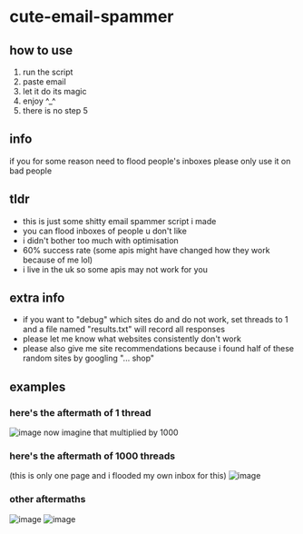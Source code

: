 # cute-email-spammer

## how to use
1. run the script
2. paste email
3. let it do its magic
4. enjoy ^_^
5. there is no step 5

## info
if you for some reason need to flood people's inboxes please only use it on bad people

## tldr
- this is just some shitty email spammer script i made
- you can flood inboxes of people u don't like
- i didn't bother too much with optimisation
- 60% success rate (some apis might have changed how they work because of me lol)
- i live in the uk so some apis may not work for you

## extra info
- if you want to "debug" which sites do and do not work, set threads to 1 and a file named "results.txt" will record all responses
- please let me know what websites consistently don't work
- please also give me site recommendations because i found half of these random sites by googling "... shop"

## examples
### here's the aftermath of 1 thread
![image](https://github.com/user-attachments/assets/400a61ba-f6df-4be2-b01e-28b46d0bbccc)
now imagine that multiplied by 1000

### here's the aftermath of 1000 threads
(this is only one page and i flooded my own inbox for this)
![image](https://github.com/user-attachments/assets/cd3b0917-91db-4838-b9b4-9415f78d9234)
### other aftermaths
![image](https://github.com/user-attachments/assets/dc260e03-2b79-4ac6-99ff-ae86642ae487)
![image](https://github.com/user-attachments/assets/c97b3396-09bb-4e89-a8d9-98e9e42efba4)

